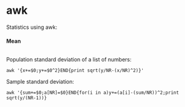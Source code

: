 # awk
Statistics using awk:

#### Mean
```
```
Population standard deviation of a list of numbers:
```
awk '{x+=$0;y+=$0^2}END{print sqrt(y/NR-(x/NR)^2)}'
```
Sample standard deviation:
```
awk '{sum+=$0;a[NR]=$0}END{for(i in a)y+=(a[i]-(sum/NR))^2;print sqrt(y/(NR-1))}
```
